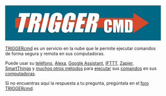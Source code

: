 [![TRIGGERcmd.com](/images/logo.jpg)](https://www.triggercmd.com)

[TRIGGERcmd](https://www.triggercmd.com) es un servicio en la nube que le permite ejecutar comandos de forma segura y remota en sus computadoras.

Puede usar su [teléfono](https://app.triggercmd.com), [Alexa](./es/Alexa.md), [Google Assistant](./es/SmartHomeGoogle.md), [IFTTT](./es/IFTTT.md), [Zapier](./es/Zapier.md), [SmartThings](./es/SmartThings.md) y [muchos otros métodos](https://www.triggercmd.com/forum/topic/30/list-of-ways-to-trigger-your-commands) para [ejecutar](./es/TriggerCommands.md) sus [comandos](./es/Commands.md) en sus [computadoras](./es/Computers.md).

Si no encuentras aquí la respuesta a tu pregunta, pregúntala en el [foro TRIGGERcmd](https://www.triggercmd.com/forum/category/5/instructions).